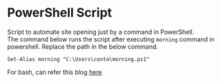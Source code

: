 # PowerShell Script

Script to automate site opening just by a command in PowerShell.
<br>
The command below runs the script after executing `morning` command in powershell. Replace the path in the below command.
```
Set-Alias morning "C:\Users\conta\morning.ps1"
```
For bash, can refer this blog
[here](https://h.daily-dev-tips.com/ive-automated-my-morning-routine#ckeia22790019jcs1g5o4h9yw)
